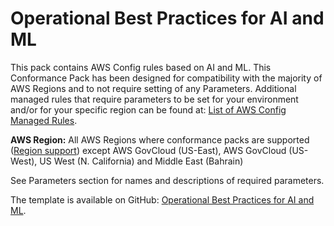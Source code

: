 # Operational Best Practices for AI and ML<a name="operational-best-practices-for-AI-and-ML"></a>

 This pack contains AWS Config rules based on AI and ML\. This Conformance Pack has been designed for compatibility with the majority of AWS Regions and to not require setting of any Parameters\. Additional managed rules that require parameters to be set for your environment and/or for your specific region can be found at: [List of AWS Config Managed Rules](https://docs.aws.amazon.com/config/latest/developerguide/managed-rules-by-aws-config.html)\. 

**AWS Region:** All AWS Regions where conformance packs are supported \([Region support](https://docs.aws.amazon.com/config/latest/developerguide/conformance-packs.html#conformance-packs-regions)\) except AWS GovCloud \(US\-East\), AWS GovCloud \(US\-West\), US West \(N\. California\) and Middle East \(Bahrain\)

 See Parameters section for names and descriptions of required parameters\. 

The template is available on GitHub: [Operational Best Practices for AI and ML](https://github.com/awslabs/aws-config-rules/blob/master/aws-config-conformance-packs/Operational-Best-Practices-for-AI-and-ML.yaml)\.